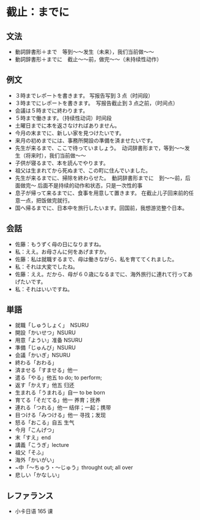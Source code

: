 # 截止：までに

## 文法

- 動詞辞書形＋まで　等到～～发生（未来），我们当前做～～
- 動詞辞書形＋までに　截止～～前，做完～～（未持续性动作）

## 例文

- ３時までレポートを書きます。 写报告写到 3 点（时间段）
- ３時までにレポートを書きます。　写报告截止到 3 点之前，（时间点）
- 会議は５時までに終わります。
- ５時まで働きます。（持续性动词）时间段
- 土曜日までに本を返さなければありません。
- 今月の末までに、新しい家を見つけたいです。
- 来月の初めまでには、事務所開設の準備を済ませたいです。
- 先生が来るまで、ここで待っていましょう。　动词辞書形まで，等到～～发生（将来时），我们当前做～～
- 子供が寝るまで、本を読んでやります。
- 祖父は生まれてから死ぬまで、この町に住んでいました。
- 先生が来るまでに、掃除を終わらせた。　動詞辞書形までに　到～～前，后面做完～ 后面不是持续的动作和状态，只是一次性的事
- 息子が帰って来るまでに、食事を用意して置きます。 在截止儿子回来前的任意一点，把饭做完就行。
- 国へ帰るまでに、日本中を旅行したいます。回国前，我想游览整个日本。

## 会話

- 佐藤：もうずく母の日になりますね。
- 私：ええ。お母さんに何をあげますか。
- 佐藤：私は就職するまで、母は働きながら、私を育ててくれました。
- 私：それは大変でしたね。
- 佐藤：ええ。だから、母が６０歳になるまでに、海外旅行に連れて行ってあげたいです。
- 私：それはいいですね。

## 単語

- 就職「しゅうしょく」　NSURU
- 開設「かいせつ」NSURU
- 用意「ようい」准备 NSURU
- 準備「じゅんび」NSURU
- 会議「かいぎ」NSURU
- 終わる「おわる」
- 済ませる「すませる」他一
- 遣る「やる」他五 to do; to perform;
- 返す「かえす」他五 归还
- 生まれる「うまれる」自一 to be born
- 育てる「そだてる」他一 养育；抚养
- 連れる「つれる」他一 结伴；一起；携带
- 目つける「みつける」他一 寻找；发现
- 怒る「おこる」自五 生气
- 今月「こんげつ」
- 末「すえ」end
- 講義「こうぎ」lecture
- 祖父「そふ」
- 海外「かいがい」
- ~中「〜ちゅう・〜じゅう」throught out; all over
- 悲しい「かなしい」

## レファランス

- 小卡日语 165 课
